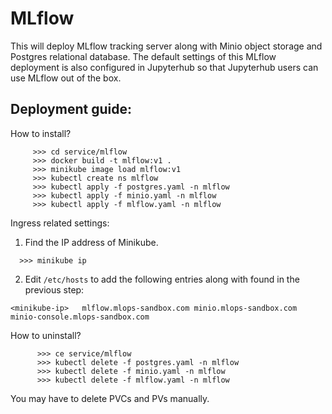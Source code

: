 # MLflow
This will deploy MLflow tracking server along with Minio object storage and Postgres relational database. The default settings of this MLflow deployment is also configured in Jupyterhub so that Jupyterhub users can use MLflow out of the box. 
## Deployment guide:
How to install?
 ```
      >>> cd service/mlflow
      >>> docker build -t mlflow:v1 .
      >>> minikube image load mlflow:v1
      >>> kubectl create ns mlflow
      >>> kubectl apply -f postgres.yaml -n mlflow
      >>> kubectl apply -f minio.yaml -n mlflow
      >>> kubectl apply -f mlflow.yaml -n mlflow
```

Ingress related settings:
1. Find the IP address of Minikube. 
```
  >>> minikube ip
```

2. Edit `/etc/hosts` to add the following entries along with <minikube-ip> found in the previous step:
```
<minikube-ip>   mlflow.mlops-sandbox.com minio.mlops-sandbox.com minio-console.mlops-sandbox.com
```


How to uninstall?
```     
      >>> ce service/mlflow
      >>> kubectl delete -f postgres.yaml -n mlflow
      >>> kubectl delete -f minio.yaml -n mlflow
      >>> kubectl delete -f mlflow.yaml -n mlflow
```
You may have to delete PVCs and PVs manually.